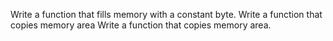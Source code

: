 Write a function that fills memory with a constant byte.
Write a function that copies memory area
Write a function that copies memory area.
